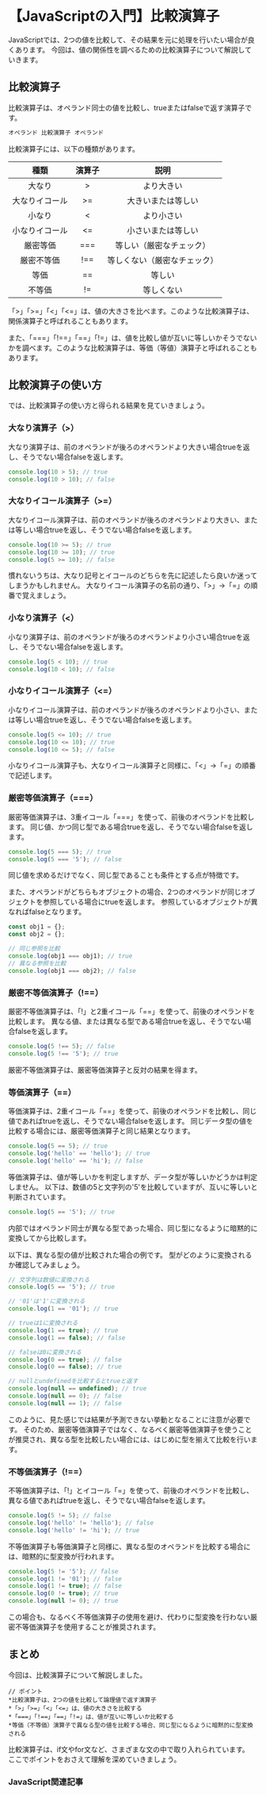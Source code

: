 # 【JavaScriptの入門】比較演算子

JavaScriptでは、2つの値を比較して、その結果を元に処理を行いたい場合が良くあります。
今回は、値の関係性を調べるための比較演算子について解説していきます。

## 比較演算子
比較演算子は、オペランド同士の値を比較し、trueまたはfalseで返す演算子です。
```javascript
オペランド 比較演算子 オペランド
```

比較演算子には、以下の種類があります。

|種類|演算子|説明|
|:--:|:--:|:--:|
|大なり|>|より大きい|
|大なりイコール|>=|大きいまたは等しい|
|小なり|<|より小さい|
|小なりイコール|<=|小さいまたは等しい|
|厳密等価|===|等しい（厳密なチェック）|
|厳密不等価|!==|等しくない（厳密なチェック）|
|等価|==|等しい|
|不等価|!=|等しくない|

「>」「>=」「<」「<=」は、値の大きさを比べます。このような比較演算子は、関係演算子と呼ばれることもあります。

また、「===」「!==」「==」「!=」は、値を比較し値が互いに等しいかそうでないかを調べます。このような比較演算子は、等価（等値）演算子と呼ばれることもあります。

## 比較演算子の使い方
では、比較演算子の使い方と得られる結果を見ていきましょう。

### 大なり演算子（>）
大なり演算子は、前のオペランドが後ろのオペランドより大きい場合trueを返し、そうでない場合falseを返します。
```javascript
console.log(10 > 5); // true
console.log(10 > 10); // false
```

### 大なりイコール演算子（>=）
大なりイコール演算子は、前のオペランドが後ろのオペランドより大きい、または等しい場合trueを返し、そうでない場合falseを返します。
```javascript
console.log(10 >= 5); // true
console.log(10 >= 10); // true
console.log(5 >= 10); // false
```

慣れないうちは、大なり記号とイコールのどちらを先に記述したら良いか迷ってしまうかもしれません。
大なりイコール演算子の名前の通り、「>」→「=」の順番で覚えましょう。

### 小なり演算子（<）
小なり演算子は、前のオペランドが後ろのオペランドより小さい場合trueを返し、そうでない場合falseを返します。
```javascript
console.log(5 < 10); // true
console.log(10 < 10); // false
```

### 小なりイコール演算子（<=）
小なりイコール演算子は、前のオペランドが後ろのオペランドより小さい、または等しい場合trueを返し、そうでない場合falseを返します。
```javascript
console.log(5 <= 10); // true
console.log(10 <= 10); // true
console.log(10 <= 5); // false
```

小なりイコール演算子も、大なりイコール演算子と同様に、「<」→「=」の順番で記述します。

### 厳密等価演算子（===）
厳密等価演算子は、3重イコール「===」を使って、前後のオペランドを比較します。
同じ値、かつ同じ型である場合trueを返し、そうでない場合falseを返します。
```javascript
console.log(5 === 5); // true　
console.log(5 === '5'); // false　
```
同じ値を求めるだけでなく、同じ型であることも条件とする点が特徴です。

また、オペランドがどちらもオブジェクトの場合、2つのオペランドが同じオブジェクトを参照している場合にtrueを返します。
参照しているオブジェクトが異なればfalseとなります。
```javascript
const obj1 = {};
const obj2 = {};

// 同じ参照を比較
console.log(obj1 === obj1); // true 
// 異なる参照を比較
console.log(obj1 === obj2); // false
```

### 厳密不等価演算子（!==）
厳密不等価演算子は、「!」と2重イコール「==」を使って、前後のオペランドを比較します。
異なる値、または異なる型である場合trueを返し、そうでない場合falseを返します。
```javascript
console.log(5 !== 5); // false 
console.log(5 !== '5'); // true　
```
厳密不等価演算子は、厳密等価演算子と反対の結果を得ます。

### 等価演算子（==）
等価演算子は、2重イコール「==」を使って、前後のオペランドを比較し、同じ値であればtrueを返し、そうでない場合falseを返します。
同じデータ型の値を比較する場合には、厳密等価演算子と同じ結果となります。
```javascript
console.log(5 == 5); // true
console.log('hello' == 'hello'); // true
console.log('hello' == 'hi'); // false
```

等価演算子は、値が等しいかを判定しますが、データ型が等しいかどうかは判定しません。
以下は、数値の5と文字列の'5'を比較していますが、互いに等しいと判断されています。
```javascript
console.log(5 == '5'); // true
```
内部ではオペランド同士が異なる型であった場合、同じ型になるように暗黙的に変換してから比較します。

以下は、異なる型の値が比較された場合の例です。
型がどのように変換されるか確認してみましょう。
```javascript
// 文字列は数値に変換される
console.log(5 == '5'); // true

// '01'は'1'に変換される
console.log(1 == '01'); // true

// trueは1に変換される
console.log(1 == true); // true
console.log(1 == false); // false

// falseは0に変換される
console.log(0 == true); // false
console.log(0 == false); // true

// nullとundefinedを比較するとtrueと返す
console.log(null == undefined); // true
console.log(null == 0); // false
console.log(null == 1); // false
```
このように、見た感じでは結果が予測できない挙動となることに注意が必要です。
そのため、厳密等価演算子ではなく、なるべく厳密等価演算子を使うことが推奨され、異なる型を比較したい場合には、はじめに型を揃えて比較を行います。

### 不等価演算子（!==）
不等価演算子は、「!」とイコール「=」を使って、前後のオペランドを比較し、異なる値であればtrueを返し、そうでない場合falseを返します。
```javascript
console.log(5 != 5); // false
console.log('hello' != 'hello'); // false
console.log('hello' != 'hi'); // true
```
不等価演算子も等価演算子と同様に、異なる型のオペランドを比較する場合には、暗黙的に型変換が行われます。
```javascript
console.log(5 != '5'); // false
console.log(1 != '01'); // false
console.log(1 != true); // false
console.log(0 != true); // true
console.log(null != 0); // true
```
この場合も、なるべく不等価演算子の使用を避け、代わりに型変換を行わない厳密不等価演算子を使用することが推奨されます。

## まとめ
今回は、比較演算子について解説しました。

```plain
// ポイント
*比較演算子は、2つの値を比較して論理値で返す演算子
*「>」「>=」「<」「<=」は、値の大きさを比較する
*「===」「!==」「==」「!=」は、値が互いに等しいか比較する
*等価（不等価）演算子で異なる型の値を比較する場合、同じ型になるように暗黙的に型変換される
```
比較演算子は、if文やfor文など、さまざまな文の中で取り入れられています。
ここでポイントをおさえて理解を深めていきましょう。

### JavaScript関連記事
<a clink src="https://tcd-theme.com/2022/02/javascript-operator-priority.html"></a>
<a clink src="https://tcd-theme.com/2022/03/javascript-arithmeticoperator.html"></a>
<a clink src="https://tcd-theme.com/2022/03/javascript-assignmentoperator.html"></a>
